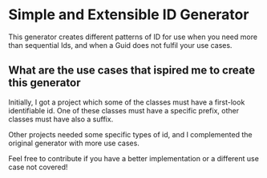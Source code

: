 Simple and Extensible ID Generator
==================================

This generator creates different patterns of ID for use when you need more than sequential Ids, and when a Guid does not fulfil your use cases.

What are the use cases that ispired me to create this generator
---------------------------------------------------------------

Initially, I got a project which some of the classes must have a first-look identifiable id. One of these classes must have a specific prefix, other classes
must have also a suffix.

Other projects needed some specific types of id, and I complemented the original generator with more use cases.

Feel free to contribute if you have a better implementation or a different use case not covered!
